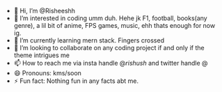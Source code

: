 - 👋 Hi, I’m @Risheeshh
- 👀 I’m interested in coding umm duh. Hehe jk F1, football, books(any genre), a lil bit of anime, FPS games, music, ehh thats enough for now ig.
- 🌱 I’m currently learning mern stack. Fingers crossed
- 💞️ I’m looking to collaborate on any coding project if and only if the theme intrigues me
- 📫 How to reach me via insta handle @_rishush_ and twitter handle @
- 😄 Pronouns: kms/soon
- ⚡ Fun fact: Nothing fun in any facts abt me.

<!---
Risheeshh/Risheeshh is a ✨ special ✨ repository because its `README.md` (this file) appears on your GitHub profile.
You can click the Preview link to take a look at your changes.
--->
